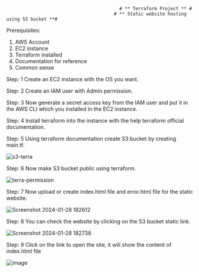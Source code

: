                                               # ** Terraform Project ** #
                                            # ** Static website hosting using S3 bucket **#
Prerequisites:
1. AWS Account
2. EC2 instance
3. Terraform installed
4. Documentation for reference
5. Common sense


Step: 1 Create an EC2 instance with the OS you want.

Step: 2 Create an IAM user with Admin permission.

Step: 3 Now generate a secret access key from the IAM user and put it in the AWS CLI which you installed in the EC2 instance.

Step: 4 Install terraform into the instance with the help terraform official documentation.

Step: 5 Using terraform documentation create S3 bucket by creating main.tf.

![s3-terra](https://github.com/hijackhim/terraform-project/assets/105789918/b6225f58-d4ef-4e29-a434-20199bfe2b79)


Step: 6 Now make S3 bucket public using terraform.

![terra-permission](https://github.com/hijackhim/terraform-project/assets/105789918/85870a90-ef48-4cf4-8a32-0fab37d7d92d)


Step: 7 Now upload or create index.html file and error.html file for the static website.

![Screenshot 2024-01-28 182612](https://github.com/hijackhim/terraform-project/assets/105789918/81bf3ffa-ca44-4c44-8ec4-9d4c5efc92ce)


Step: 8 You can check the website by clicking on the S3 bucket static link.

![Screenshot 2024-01-28 182738](https://github.com/hijackhim/terraform-project/assets/105789918/7c94f4ed-44e7-4adb-a1c5-a388d278d931)

Step: 9 Click on the link to open the site, it will show the content of index.html file

![image](https://github.com/hijackhim/terraform-project/assets/105789918/93474318-06a8-4b18-90db-30cca94f88ce)
